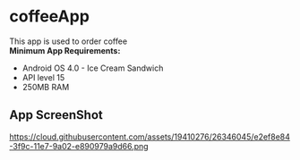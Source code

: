 # coffeeApp
This app is used to order coffee <br>
**Minimum App Requirements:**
* Android OS 4.0 - Ice Cream Sandwich
* API level 15
* 250MB RAM<br>
## App ScreenShot
https://cloud.githubusercontent.com/assets/19410276/26346045/e2ef8e84-3f9c-11e7-9a02-e890979a9d66.png
